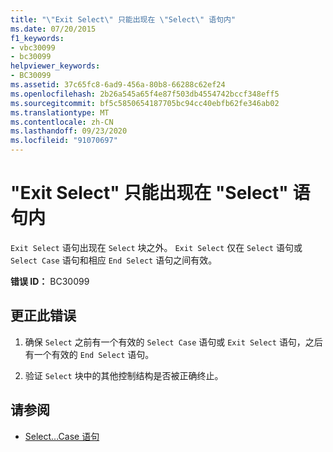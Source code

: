```yaml
---
title: "\"Exit Select\" 只能出现在 \"Select\" 语句内"
ms.date: 07/20/2015
f1_keywords:
- vbc30099
- bc30099
helpviewer_keywords:
- BC30099
ms.assetid: 37c65fc8-6ad9-456a-80b8-66288c62ef24
ms.openlocfilehash: 2b26a545a65f4e87f503db4554742bccf348eff5
ms.sourcegitcommit: bf5c5850654187705bc94cc40ebfb62fe346ab02
ms.translationtype: MT
ms.contentlocale: zh-CN
ms.lasthandoff: 09/23/2020
ms.locfileid: "91070697"
---
```

# <a name="exit-select-can-only-appear-inside-a-select-statement"></a>"Exit Select" 只能出现在 "Select" 语句内

`Exit Select` 语句出现在 `Select` 块之外。 `Exit Select` 仅在 `Select` 语句或 `Select Case` 语句和相应 `End Select` 语句之间有效。  
  
 **错误 ID：** BC30099  
  
## <a name="to-correct-this-error"></a>更正此错误  
  
1. 确保 `Select` 之前有一个有效的 `Select Case` 语句或 `Exit Select` 语句，之后有一个有效的 `End Select` 语句。  
  
2. 验证 `Select` 块中的其他控制结构是否被正确终止。  
  
## <a name="see-also"></a>请参阅

- [Select...Case 语句](../language-reference/statements/select-case-statement.md)
